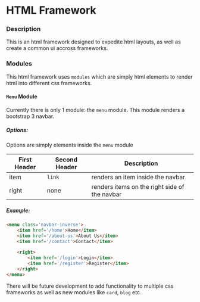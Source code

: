 # HTML Framework

### Description

This is an html framework designed to expedite html layouts, as well as create a common ui accross frameworks.

### Modules
This html framework uses `modules` which are simply html elements to render html into different css frameworks.

#### `Menu` Module
Currently there is only 1 module: the `menu` module. This module renders a bootstrap 3 navbar. 

##### Options:
Options are simply elements inside the `menu` module

| First Header  | Second Header | Description
| ------------- | ------------- | -----------
| item          | `link`        | renders an item inside the navbar
| right         | none          | renders items on the right side of the navbar

##### Example:

```html
<menu class='navbar-inverse'>
    <item href='/home'>Home</item>
    <item href='/about-us'>About Us</item>
    <item href='/contact'>Contact</item>
    
    <right>
        <item href='/login'>Login</item>
        <item href='/register'>Register</item>
    </right>
</menu>
```

There will be future development to add functionality to multiple css frameworks as well as new modules like `card`, `blog` etc.
